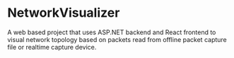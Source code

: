 # NetworkVisualizer
A web based project that uses ASP.NET backend and React frontend to visual network topology based on packets read from offline packet capture file or realtime capture device.

